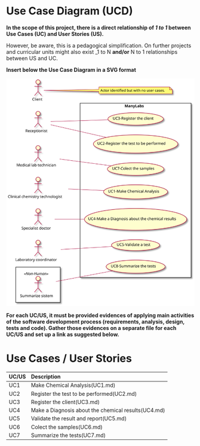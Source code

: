 # Use Case Diagram (UCD)

**In the scope of this project, there is a direct relationship of _1 to 1_ between Use Cases (UC) and User Stories (US).**

However, be aware, this is a pedagogical simplification. On further projects and curricular units might also exist _1 to N **and/or** N to 1 relationships between US and UC.

**Insert below the Use Case Diagram in a SVG format**

![Use Case Diagram](UCD.svg)


**For each UC/US, it must be provided evidences of applying main activities of the software development process (requirements, analysis, design, tests and code). Gather those evidences on a separate file for each UC/US and set up a link as suggested below.**

# Use Cases / User Stories
| UC/US  | Description                                                               |                   
|:----|:------------------------------------------------------------------------|
| UC1 | Make Chemical Analysis(UC1.md)   |
| UC2 | Register the test to be performed(UC2.md)  |
| UC3 | Register the client(UC3.md)|
| UC4 | Make a Diagnosis about the chemical results(UC4.md)|
| UC5 | Validate the result and report(UC5.md)|
| UC6 | Colect the samples(UC6.md)|
| UC7 | Summarize the tests(UC7.md)|

